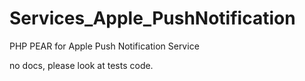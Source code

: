 Services_Apple_PushNotification
===============================

PHP PEAR for Apple Push Notification Service

no docs, please look at tests code.
